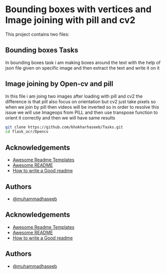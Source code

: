 # Bounding boxes with vertices and Image joining with pill and cv2
This project contains two files:
##  Bounding boxes Tasks
In bounding boxes task i am making boxes around the text with the help of json file given on specific image and then extract the text and write it on it
##  Image joining by Open-cv and pill
In this file i am joing two images after loading with pill and cv2
the difference is that pill also focus on orientation but cv2 just take pixels
so when we join by pill then videos will be inverted so in order to resolve this issue we will use Imageops from PILL and then use transpose function to orient it correctly and 
then we will have same results    
    
 ```bash  
git clone https://github.com/khokharhaseeb/Tasks.git
cd flask_ocr/Opencv
```
 
## Acknowledgements

 - [Awesome Readme Templates](https://awesomeopensource.com/project/elangosundar/awesome-README-templates)
 - [Awesome README](https://github.com/matiassingers/awesome-readme)
 - [How to write a Good readme](https://bulldogjob.com/news/449-how-to-write-a-good-readme-for-your-github-project)


## Authors

- [@muhammadhaseeb](https://github.com/khokharhaseeb/Tasks.git)




## Acknowledgements

 - [Awesome Readme Templates](https://awesomeopensource.com/project/elangosundar/awesome-README-templates)
 - [Awesome README](https://github.com/matiassingers/awesome-readme)
 - [How to write a Good readme](https://bulldogjob.com/news/449-how-to-write-a-good-readme-for-your-github-project)


## Authors

- [@muhammadhaseeb](https://www.github.com/octokatherine)



